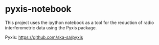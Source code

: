 pyxis-notebook
==============

This project uses the ipython notebook as a tool for the reduction of radio interferometric data using the Pyxis package.

Pyxis:
https://github.com/ska-sa/pyxis
